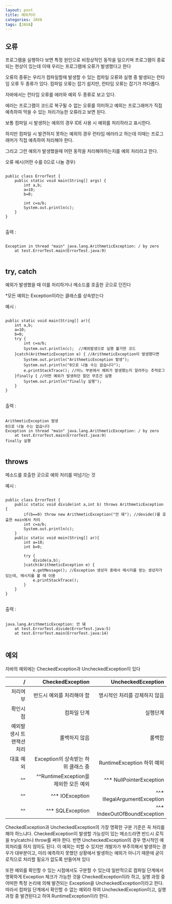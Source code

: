 ```yaml
---
layout: post
title: 예외처리
categories: JAVA
tags: [JAVA]
---
```

## 오류
프로그램을 실행하다 보면 특정 원인으로 비정상적인 동작을 일으키며 프로그램이 종료되는 현상이 있는데 이때 우리는 프로그램에 오류가 발생했다고 한다

오류의 종류는 우리가 컴파일할때 발생할 수 있는 컴파일 오류와 실행 중 발생되는 런타임 오류 두 종류가 있다. 컴파일 오류는 잡기 쉽지만, 런타임 오류는 잡기가 까다롭다.

자바에서는 런타임 오류를 에러와 예외 두 종류로 보고 있다.

에러는 프로그램이 코드로 복구될 수 없는 오류를 의미하고 예외는 프로그래머가 직접 예측하여 막을 수 있는 처리가능한 오류라고 보면 된다.

보통 컴파일 시 발생하는 예외의 경우 IDE 사용 시 예외를 처리하라고 표시한다.

하지만 컴파일 시 발견하지 못하는 예외의 경우 런타임 에러라고 하는데 이때는 프로그래머가 직접 예측하여 처리해야 한다.

그리고 그런 예외가 발생했을때 어떤 동작을 처리해야하는지를 예외 처리라고 한다.

오류 예시(어떤 수를 0으로 나눌 경우)
<pre>
<code>
public class ErrorTest {
    public static void main(String[] args) {
        int a,b;
        a=10;
        b=0;

        int c=a/b;
        System.out.println(c);
    }
}
</code>
</pre>
출력 :
<pre>
<code>
Exception in thread "main" java.lang.ArithmeticException: / by zero
	at test.ErrorTest.main(ErrorTest.java:9)
</code>
</pre>

## try, catch
예외가 발생했을 때 이를 처리하거나 메소드를 호출한 곳으로 던진다

*모든 예외는 Exception이라는 클래스를 상속받는다

예시 :
<pre>
<code>
public static void main(String[] ar){
	int a,b;
	a=10;
	b=0;
	try {
		int c=a/b;
		System.out.println(c);	//예외발생으로 실행 불가한 코드
	}catch(ArithmeticException e) { //ArithmeticException이 발생했다면
		System.out.println("ArithmeticException 발생");
		System.out.println("0으로 나눌 수는 없습니다");
		e.printStackTrace(); //어느 부분에서 예외가 발생했는지 알려주는 추적로그
	}finally { //어떤 예외가 발생하던 말던 무조건 실행
		System.out.println("finally 실행");
	}
}
</code>
</pre>
출력 :
<pre>
<code>
ArithmeticException 발생
0으로 나눌 수는 없습니다
Exception in thread "main" java.lang.ArithmeticException: / by zero
	at test.ErrorTest.main(ErrorTest.java:9)
finally 실행
</code>
</pre>
## throws
메소드를 호출한 곳으로 예외 처리를 떠넘기는 것

예시 :
<pre>
<code>
public class ErrorTest {
    public static void divide(int a,int b) throws ArithmeticException {
        if(b==0) throw new ArithmeticException("안 돼"); //devide()를 호출한 main에서 처리
        int c=a/b;
        System.out.println(c);
    }
    public static void main(String[] ar){
        int a=10;
        int b=0;

        try {
            divide(a,b);
        }catch(ArithmeticException e) {
            e.getMessage(); //Exception 생성자 중에서 메시지를 받는 생성자가 있는데, 메시지를 볼 때 이용
            e.printStackTrace();
        }
    }
}
</code>
</pre>
출력 :
<pre>
<code>
java.lang.ArithmeticException: 안 돼
	at test.ErrorTest.divide(ErrorTest.java:5)
	at test.ErrorTest.main(ErrorTest.java:14)
</code>
</pre>
## 예외

자바의 예외에는 CheckedException과 UncheckedException이 있다

|   /   | CheckedException | UncheckedEcxeption |
| ----: | ---------------: | -----------------: |
| 처리여부 | 반드시 예외를 처리해야 함 | 명시적인 처리를 강제하지 않음 | 
| 확인시점 | 컴파일 단계 | 실행단계 |
| 예외발생시 트랜잭션 처리 | 롤백하지 않음 | 롤백함 |
| 대표 예외 | Exception의 상속받는 하위 클래스 중 | RuntimeException 하위 예외
|^^ |^^RuntimeException을 제외한 모든 예외|^^* NullPointerException
|^^ |^^* IOException |^^* IllegalArgumentException|
|^^ |^^* SQLException |^^* IndexOutOfBoundException|

CheckedException과 UncheckedException의 가장 명확한 구분 기준은 꼭 처리를 해야 하느냐다. CheckedException이 발생할 가능성이 있는 메소드라면 반드시 로직을 try/catch나 throw를 써야 한다. 반면 UncheckedException의 경우 명시적인 예외처리를 하지 않아도 된다. 이 예외는 피할 수 있지만 개발자가 부주의해서 발생하는 경우가 대부분이고, 미리 예측하지 못했던 상황에서 발생하는 예외가 아니기 때문에 굳이 로직으로 처리할 필요가 없도록 만들어져 있다

또한 예외를 확인할 수 있는 시점에서도 구분할 수 있는데 일반적으로 컴파일 단계에서 명확하게 Exception 체크가 가능한 것을 CheckedException이라 하고, 실행 과정 중 어떠한 특정 논리에 의해 발견되는 Exception을 UncheckedException이라고 한다. 따라서 컴파일 단계에서 확인할 수 없는 예외라 하여 UncheckedException이고, 실행 과정 중 발견된다고 하여 RuntimeException이라 한다.